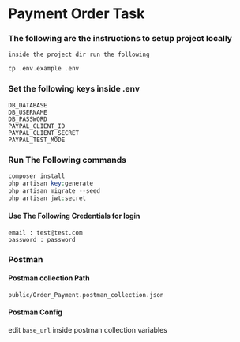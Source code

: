 # Payment Order Task

### The following are the instructions to setup project locally

`inside the project dir run the following`

```php
cp .env.example .env
```

### Set the following keys inside .env

```
DB_DATABASE
DB_USERNAME
DB_PASSWORD
PAYPAL_CLIENT_ID
PAYPAL_CLIENT_SECRET
PAYPAL_TEST_MODE
```

### Run The Following commands

```php
composer install
php artisan key:generate
php artisan migrate --seed
php artisan jwt:secret
```

#### Use The Following Credentials for login
```
email : test@test.com
password : password
```

### Postman
#### Postman collection Path
``public/Order_Payment.postman_collection.json``
#### Postman Config
edit ``base_url`` inside postman collection variables
